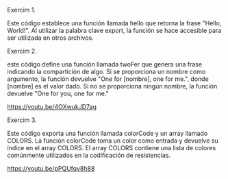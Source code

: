 Exercim 1.

Este código establece una función llamada hello que retorna la frase "Hello, World!". Al utilizar la palabra clave export, la función se hace accesible para ser utilizada en otros archivos.

Exercim 2.

este código define una función llamada twoFer que genera una frase indicando la compartición de algo. Si se proporciona un nombre como argumento, la función devuelve "One for [nombre], one for me.", donde [nombre] es el valor dado. Si no se proporciona ningún nombre, la función devuelve "One for you, one for me."

https://youtu.be/4OXwukJD7ag

Exercim 3.

Este código exporta una función llamada colorCode y un array llamado COLORS. La función colorCode toma un color como entrada y devuelve su índice en el array COLORS. El array COLORS contiene una lista de colores comúnmente utilizados en la codificación de resistencias. 

https://youtu.be/pPQUfqv8h88